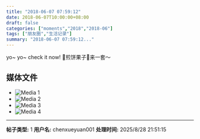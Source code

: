 ```yaml
---
title: "2018-06-07 07:59:12"
date: 2018-06-07T10:00:00+08:00
draft: false
categories: ["moments","2018","2018-06"]
tags: ["朋友圈","生活记录"]
summary: "2018-06-07 07:59:12..."
---
```


yo~ yo~ check it now!
🌯煎饼果子🌯来一套～

## 媒体文件

- ![Media 1](/Moments/photos/2018-06-07/201806070759120.jpg)
- ![Media 2](/Moments/photos/2018-06-07/201806070759121.jpg)
- ![Media 3](/Moments/photos/2018-06-07/201806070759122.jpg)
- ![Media 4](/Moments/photos/2018-06-07/201806070759123.jpg)

---

**帖子类型:** 1
**用户名:** chenxueyuan001
**处理时间:** 2025/8/28 21:51:15